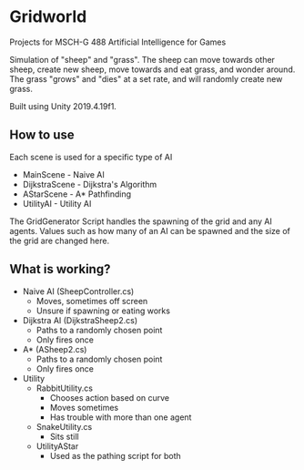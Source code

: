 # Gridworld

Projects for MSCH-G 488 Artificial Intelligence for Games

Simulation of "sheep" and "grass".
The sheep can move towards other sheep, create new sheep, move towards and eat grass, and wonder around.
The grass "grows" and "dies" at a set rate, and will randomly create new grass.

Built using Unity 2019.4.19f1.

## How to use
Each scene is used for a specific type of AI
* MainScene - Naive AI
* DijkstraScene - Dijkstra's Algorithm
* AStarScene - A* Pathfinding
* UtilityAI - Utility AI

The GridGenerator Script handles the spawning of the grid and any AI agents. Values such as how many of an AI can be spawned and the size of the grid are changed here.

## What is working?
* Naive AI (SheepController.cs)
    * Moves, sometimes off screen
    * Unsure if spawning or eating works
* Dijkstra AI (DijkstraSheep2.cs)
    * Paths to a randomly chosen point
    * Only fires once
* A* (ASheep2.cs)
    * Paths to a randomly chosen point
    * Only fires once
* Utility
    * RabbitUtility.cs
        * Chooses action based on curve
        * Moves sometimes
        * Has trouble with more than one agent
    * SnakeUtility.cs
        * Sits still
    * UtilityAStar
        * Used as the pathing script for both